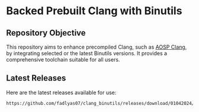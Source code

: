 # Backed Prebuilt Clang with Binutils

## Repository Objective

This repository aims to enhance precompiled Clang, such as [AOSP Clang](https://android.googlesource.com/platform/prebuilts/clang/host/linux-x86), by integrating selected or the latest Binutils versions. It provides a comprehensive toolchain suitable for all users.

## Latest Releases

Here are the latest releases available for use:

```bash
https://github.com/fadlyas07/clang_binutils/releases/download/01042024/clang-18.0.1-r522817-01042024-1309.tar.zst
```
